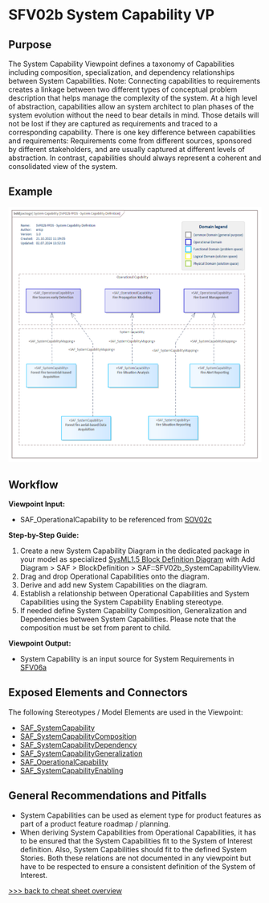 # SFV02b System Capability VP

## Purpose
The System Capability Viewpoint defines a taxonomy of Capabilities including composition, specialization, and dependency relationships between System Capabilities. Note: Connecting capabilities to requirements creates a linkage between two different types of conceptual problem description that helps manage the complexity of the system. At a high level of abstraction, capabilities allow an system architect to plan phases of the system evolution without the need to bear details in mind. Those details will not be lost if they are captured as requirements and traced to a corresponding capability. There is one key difference between capabilities and requirements: Requirements come from different sources, sponsored by different stakeholders, and are usually captured at different levels of abstraction. In contrast, capabilities should always represent a coherent and consolidated view of the system.

## Example
![SFV02b](../pics/SFV02b-example.png)

## Workflow
**Viewpoint Input:**
* SAF_OperationalCapability to be referenced from [SOV02c](Operational-Capability-Viewpoint.md)

**Step-by-Step Guide:**
1.  Create a new System Capability Diagram in the dedicated package in your model as specialized [SysML1.5 Block Definition Diagram](https://sparxsystems.com/enterprise_architect_user_guide/16.1/modeling_languages/block_definition_diagrams.html) with Add Diagram > SAF > BlockDefinition > SAF::SFV02b_SystemCapabilityView.
2.	Drag and drop Operational Capabilities onto the diagram.
3.	Derive and add new System Capabilities on the diagram.
4.	Establish a relationship between Operational Capabilities and System Capabilities using the System Capability Enabling stereotype.
5.	If needed define System Capability Composition, Generalization and Dependencies between System Capabilities. Please note that the composition must be set from parent to child.

**Viewpoint Output:**
* System Capability is an input source for System Requirements in [SFV06a](System-Requirement-Viewpoint.md)

## Exposed Elements and Connectors
The following Stereotypes / Model Elements are used in the Viewpoint:
* [SAF_SystemCapability](https://github.com/GfSE/SAF-Specification/blob/TdSE2023/stereotypes.md#SAF_SystemCapability)
* [SAF_SystemCapabilityComposition](https://github.com/GfSE/SAF-Specification/blob/TdSE2023/stereotypes.md#SAF_SystemCapabilityComposition)
* [SAF_SystemCapabilityDependency](https://github.com/GfSE/SAF-Specification/blob/TdSE2023/stereotypes.md#SAF_SystemCapabilityDependency)
* [SAF_SystemCapabilityGeneralization](https://github.com/GfSE/SAF-Specification/blob/TdSE2023/stereotypes.md#SAF_SystemCapabilityGeneralization)
* [SAF_OperationalCapability](https://github.com/GfSE/SAF-Specification/blob/TdSE2023/stereotypes.md#SAF_OperationalCapability)
* [SAF_SystemCapabilityEnabling](https://github.com/GfSE/SAF-Specification/blob/TdSE2023/stereotypes.md#SAF_SystemCapabilityEnabling)

## General Recommendations and Pitfalls
* System Capabilities can be used as element type for product features as part of a product feature roadmap / planning.
* When deriving System Capabilities from Operational Capabilities, it has to be ensured that the System Capabilities fit to the System of Interest definition. Also, System Capabilities should fit to the defined System Stories. Both these relations are not documented in any viewpoint but have to be respected to ensure a consistent definition of the System of Interest.

[>>> back to cheat sheet overview](../CheatSheet.md)
